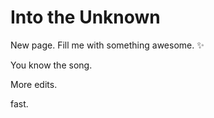 Into the Unknown
================

New page. Fill me with something awesome. ✨

You know the song.

More edits.

fast.